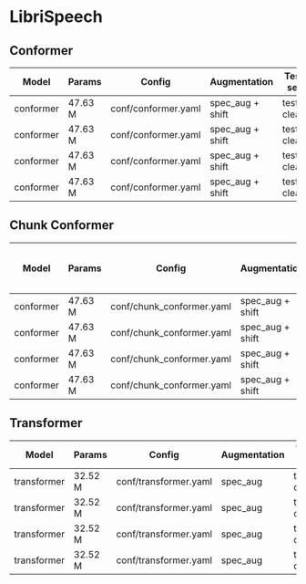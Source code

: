 # LibriSpeech

## Conformer
| Model | Params | Config | Augmentation| Test set | Decode method | Loss | WER |  
| --- | --- | --- | --- | --- | --- | --- | --- |
| conformer | 47.63 M | conf/conformer.yaml | spec_aug + shift | test-clean | attention | 6.738649845123291 | 0.041159 |  
| conformer | 47.63 M | conf/conformer.yaml | spec_aug + shift | test-clean | ctc_greedy_search | 6.738649845123291 | 0.039847 |  
| conformer | 47.63 M | conf/conformer.yaml | spec_aug + shift | test-clean | ctc_prefix_beam_search | 6.738649845123291 | 0.039790 |  
| conformer | 47.63 M | conf/conformer.yaml | spec_aug + shift | test-clean | attention_rescoring | 6.738649845123291 | 0.034617 |  


## Chunk Conformer
| Model | Params | Config | Augmentation| Test set | Decode method | Chunk Size & Left Chunks | Loss | WER |  
| --- | --- | --- | --- | --- | --- | --- | --- | --- |  
| conformer | 47.63 M | conf/chunk_conformer.yaml | spec_aug + shift | test-clean | attention | 16, -1 | 7.11 | 0.063193 |  
| conformer | 47.63 M | conf/chunk_conformer.yaml | spec_aug + shift | test-clean | ctc_greedy_search | 16, -1 | 7.11 | 0.082394 |  
| conformer | 47.63 M | conf/chunk_conformer.yaml | spec_aug + shift | test-clean | ctc_prefix_beam_search | 16, -1 | 7.11 | 0.082156 |  
| conformer | 47.63 M | conf/chunk_conformer.yaml | spec_aug + shift | test-clean | attention_rescoring | 16, -1 | 7.11 | 0.071000 |  


## Transformer
| Model | Params | Config | Augmentation| Test set | Decode method | Loss | WER |  
| --- | --- | --- | --- | --- | --- | --- | --- |
| transformer | 32.52 M | conf/transformer.yaml | spec_aug  | test-clean | attention | 6.805267604192098, | 0.049795 |  
| transformer | 32.52 M | conf/transformer.yaml | spec_aug  | test-clean | ctc_greedy_search | 6.805267604192098, | 0.054892 |  
| transformer | 32.52 M | conf/transformer.yaml | spec_aug  | test-clean | ctc_prefix_beam_search | 6.805267604192098, | 0.054531 |  
| transformer | 32.52 M | conf/transformer.yaml | spec_aug  | test-clean | attention_rescoring | 6.805267604192098, | 0.042244 |  